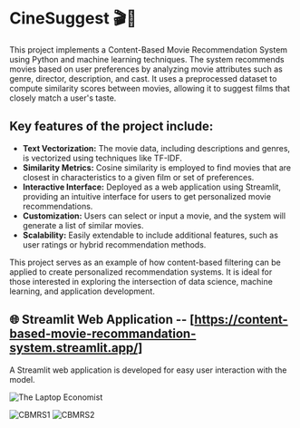 # CineSuggest 🎬🍿
This project implements a Content-Based Movie Recommendation System using Python and machine learning techniques. The system recommends movies based on user preferences by analyzing movie attributes such as genre, director, description, and cast. It uses a preprocessed dataset to compute similarity scores between movies, allowing it to suggest films that closely match a user's taste.

## Key features of the project include:

- **Text Vectorization:** The movie data, including descriptions and genres, is vectorized using techniques like TF-IDF.
- **Similarity Metrics:** Cosine similarity is employed to find movies that are closest in characteristics to a given film or set of preferences.
- **Interactive Interface:** Deployed as a web application using Streamlit, providing an intuitive interface for users to get personalized movie recommendations.
- **Customization:** Users can select or input a movie, and the system will generate a list of similar movies.
- **Scalability:** Easily extendable to include additional features, such as user ratings or hybrid recommendation methods.

This project serves as an example of how content-based filtering can be applied to create personalized recommendation systems. It is ideal for those interested in exploring the intersection of data science, machine learning, and application development.

## 🌐 Streamlit Web Application -- [https://content-based-movie-recommandation-system.streamlit.app/]
A Streamlit web application is developed for easy user interaction with the model. 

![The Laptop Economist](https://github.com/user-attachments/assets/d24a6862-88ba-403b-981e-eba64304e0d6)

![CBMRS1](https://github.com/user-attachments/assets/7342f441-cc63-43d7-9b93-c8fa53ed5a0e)
![CBMRS2](https://github.com/user-attachments/assets/3a14b3f4-9362-4046-a7f8-710872f18c34)


